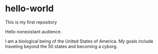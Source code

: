 # hello-world
This is my first repository


Hello nonexistant audience.

I am a biological being of the United States of America. My goals include traveling beyond the 50 states and becoming a cyborg.
